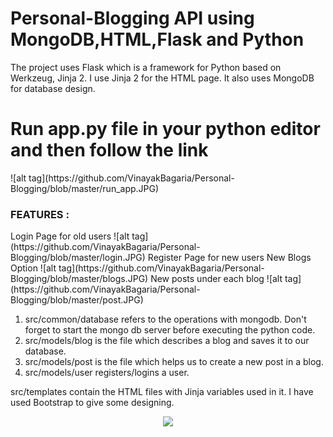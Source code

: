 # Personal-Blogging API using MongoDB,HTML,Flask and Python

The project uses Flask which is a framework for Python based on Werkzeug, Jinja 2. I use Jinja 2 for the HTML page.
It also uses MongoDB for database design.

<h1>Run app.py file in your python editor and then follow the link</h1>
![alt tag](https://github.com/VinayakBagaria/Personal-Blogging/blob/master/run_app.JPG)

<h3>FEATURES : </h3>
  Login Page for old users
  ![alt tag](https://github.com/VinayakBagaria/Personal-Blogging/blob/master/login.JPG)
  Register Page for new users
  New Blogs Option
  ![alt tag](https://github.com/VinayakBagaria/Personal-Blogging/blob/master/blogs.JPG)
  New posts under each blog
  ![alt tag](https://github.com/VinayakBagaria/Personal-Blogging/blob/master/post.JPG)
  
1. src/common/database refers to the operations with mongodb. Don't forget to start the mongo db server before executing the python code.
2. src/models/blog is the file which describes a blog and saves it to our database.
3. src/models/post is the file which helps us to create a new post in a blog.
4. src/models/user registers/logins a user.

src/templates contain the HTML files with Jinja variables used in it. I have used Bootstrap to give some designing.

<p align="center">
  <img src="C:\Users\bagariavinayak\Pictures\login.jpg" width="350"/>
</p>


